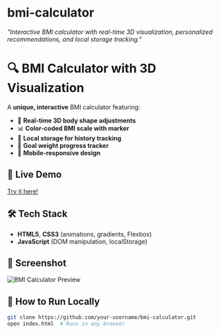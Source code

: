 # bmi-calculator
*"Interactive BMI calculator with real-time 3D visualization, personalized recommendations, and local storage tracking."*
# 🔍 BMI Calculator with 3D Visualization  

A **unique, interactive** BMI calculator featuring:  
- 🎨 **Real-time 3D body shape adjustments**  
- 📊 **Color-coded BMI scale with marker**  
- 💾 **Local storage for history tracking**  
- 🎯 **Goal weight progress tracker**  
- 📱 **Mobile-responsive design**  

## 🚀 Live Demo  
[Try it here!](https://your-username.github.io/bmi-calculator/)  

## 🛠️ Tech Stack  
- **HTML5**, **CSS3** (animations, gradients, Flexbox)  
- **JavaScript** (DOM manipulation, localStorage)  

## 📸 Screenshot  
![BMI Calculator Preview](https://via.placeholder.com/600x400?text=BMI+Calculator+Preview)  

## 🔧 How to Run Locally  
```bash
git clone https://github.com/your-username/bmi-calculator.git
open index.html  # Runs in any browser
